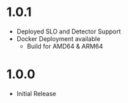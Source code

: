 # 1.0.1
- Deployed SLO and Detector Support
- Docker Deployment available
    - Build for AMD64 & ARM64

# 1.0.0
- Initial Release